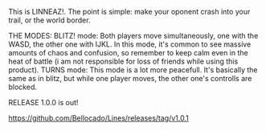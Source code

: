 This is LINNEAZ!. The point is simple: make your oponent crash into your trail, or the world border.

THE MODES:
  BLITZ! mode:
    Both players move simultaneously, one with the WASD, the other one with IJKL. In this mode, it's common to see massive amounts of chaos and confusion, so remember to keep calm even in the heat of battle (i am not        responsible for loss of friends while using this product).
  TURNS mode:
    This mode is a lot more peacefull. It's basically the same as in blitz, but while one player moves, the other one's controlls are blocked.

RELEASE 1.0.0 is out!

https://github.com/Bellocado/Lines/releases/tag/v1.0.1


